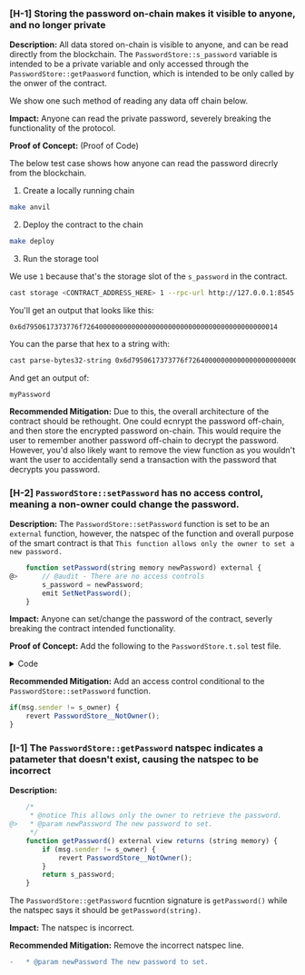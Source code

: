 ### [H-1] Storing the password on-chain makes it visible to anyone, and no longer private

**Description:** All data stored on-chain is visible to anyone, and can be read directly from the blockchain. The `PasswordStore::s_password` variable is intended to be a private variable and only accessed through the `PasswordStore::getPaasword` function, which is intended to be only called by the onwer of the contract.

We show one such method of reading any data off chain below.

**Impact:** Anyone can read the private password, severely breaking the functionality of the protocol.

**Proof of Concept:** (Proof of Code)

The below test case shows how anyone can read the password direcrly from the blockchain.

1. Create a locally running chain
```bash
make anvil
```

2. Deploy the contract to the chain
```bash
make deploy
```

3. Run the storage tool

We use `1` because that's the storage slot of the `s_password` in the contract.

```bash
cast storage <CONTRACT_ADDRESS_HERE> 1 --rpc-url http://127.0.0.1:8545
```

You'll get an output that looks like this:

`0x6d7950617373776f726400000000000000000000000000000000000000000014`

You can the parse that hex to a string with:

```bash
cast parse-bytes32-string 0x6d7950617373776f726400000000000000000000000000000000000000000014
```

And get an output of:

```
myPassword
```

**Recommended Mitigation:** Due to this, the overall architecture of the contract should be rethought. One could ecnrypt the password off-chain, and then store the encrypted password on-chain. This would require the user to remember another password off-chain to decrypt the password. However, you'd also likely want to remove the view function as you wouldn't want the user to accidentally send a transaction with the password that decrypts you password.


### [H-2] `PasswordStore::setPassword` has no access control, meaning a non-owner could change the password.

**Description:** The `PasswordStore::setPassword` function is set to be an `external` function, however, the natspec of the function and overall purpose of the smart contract is that `This function allows only the owner to set a new password.`

```javascript
    function setPassword(string memory newPassword) external {
@>      // @audit - There are no access controls
        s_password = newPassword;
        emit SetNetPassword();
    }
```

**Impact:** Anyone can set/change the password of the contract, severly breaking the contract intended functionality.

**Proof of Concept:** Add the following to the `PasswordStore.t.sol` test file.

<details>
<summary>Code</summary>

```javascript
    function test_anyone_can_set_password(address randomAddress) public {
        vm.assume(randomAddress != owner);
        vm.prank(randomAddress);
        string memory expectedPassword = "myNewPassword";
        passwordStore.setPassword(expectedPassword);

        vm.prank(owner);
        string memory actualPassword = passwordStore.getPassword();
        assertEq(actualPassword, expectedPassword);
    }
```

</details>

**Recommended Mitigation:** Add an access control conditional to the `PasswordStore::setPassword` function.

```javascript
if(msg.sender != s_owner) {
    revert PasswordStore__NotOwner();
}
```


### [I-1] The `PasswordStore::getPassword` natspec indicates a patameter that doesn't exist, causing the natspec to be incorrect

**Description:** 

```javascript
    /*
     * @notice This allows only the owner to retrieve the password.
@>   * @param newPassword The new password to set.
     */
    function getPassword() external view returns (string memory) {
        if (msg.sender != s_owner) {
            revert PasswordStore__NotOwner();
        }
        return s_password;
    }
```

The `PasswordStore::getPassword` fucntion signature is `getPassword()` while the natspec says it should be `getPassword(string)`.

**Impact:** The natspec is incorrect.

**Recommended Mitigation:** Remove the incorrect natspec line.

```diff
-   * @param newPassword The new password to set.
```
